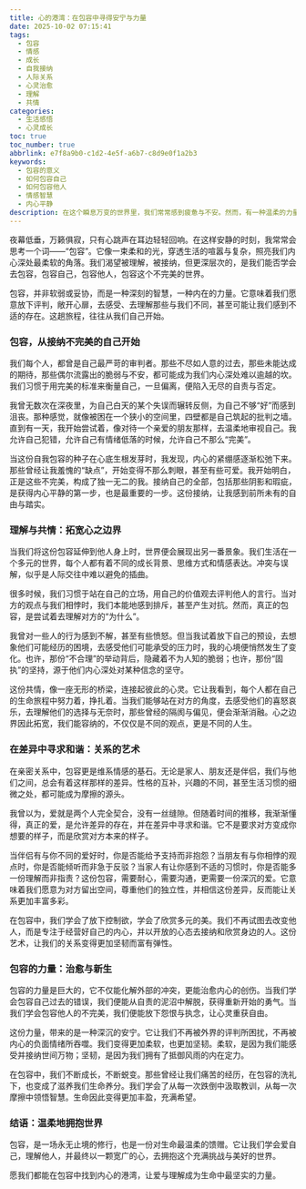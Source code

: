 ```yaml
---
title: 心的港湾：在包容中寻得安宁与力量
date: 2025-10-02 07:15:41
tags:
  - 包容
  - 情感
  - 成长
  - 自我接纳
  - 人际关系
  - 心灵治愈
  - 理解
  - 共情
categories:
  - 生活感悟
  - 心灵成长
toc: true
toc_number: true
abbrlink: e7f8a9b0-c1d2-4e5f-a6b7-c8d9e0f1a2b3
keywords:
  - 包容的意义
  - 如何包容自己
  - 如何包容他人
  - 情感智慧
  - 内心平静
description: 在这个瞬息万变的世界里，我们常常感到疲惫与不安。然而，有一种温柔的力量，能抚平内心的波澜，那就是包容。它不仅是对他人的理解与接纳，更是对自我深沉的爱与宽恕。本文将带你走进包容的内心世界，感受它如何成为我们生命中最坚实的港湾，带来真正的安宁与力量。
---
```


夜幕低垂，万籁俱寂，只有心跳声在耳边轻轻回响。在这样安静的时刻，我常常会思考一个词——“包容”。它像一束柔和的光，穿透生活的喧嚣与复杂，照亮我们内心深处最柔软的角落。我们渴望被理解，被接纳，但更深层次的，是我们能否学会去包容，包容自己，包容他人，包容这个不完美的世界。

包容，并非软弱或妥协，而是一种深刻的智慧，一种内在的力量。它意味着我们愿意放下评判，敞开心扉，去感受、去理解那些与我们不同，甚至可能让我们感到不适的存在。这趟旅程，往往从我们自己开始。

### 包容，从接纳不完美的自己开始

我们每个人，都曾是自己最严苛的审判者。那些不尽如人意的过去，那些未能达成的期待，那些偶尔流露出的脆弱与不安，都可能成为我们内心深处难以逾越的坎。我们习惯于用完美的标准来衡量自己，一旦偏离，便陷入无尽的自责与否定。

我曾无数次在深夜里，为自己白天的某个失误而辗转反侧，为自己不够“好”而感到沮丧。那种感觉，就像被困在一个狭小的空间里，四壁都是自己筑起的批判之墙。直到有一天，我开始尝试着，像对待一个亲爱的朋友那样，去温柔地审视自己。我允许自己犯错，允许自己有情绪低落的时候，允许自己不那么“完美”。

当这份自我包容的种子在心底生根发芽时，我发现，内心的紧绷感逐渐松弛下来。那些曾经让我羞愧的“缺点”，开始变得不那么刺眼，甚至有些可爱。我开始明白，正是这些不完美，构成了独一无二的我。接纳自己的全部，包括那些阴影和瑕疵，是获得内心平静的第一步，也是最重要的一步。这份接纳，让我感到前所未有的自由与踏实。

### 理解与共情：拓宽心之边界

当我们将这份包容延伸到他人身上时，世界便会展现出另一番景象。我们生活在一个多元的世界，每个人都有着不同的成长背景、思维方式和情感表达。冲突与误解，似乎是人际交往中难以避免的插曲。

很多时候，我们习惯于站在自己的立场，用自己的价值观去评判他人的言行。当对方的观点与我们相悖时，我们本能地感到排斥，甚至产生对抗。然而，真正的包容，是尝试着去理解对方的“为什么”。

我曾对一些人的行为感到不解，甚至有些愤怒。但当我试着放下自己的预设，去想象他们可能经历的困境，去感受他们可能承受的压力时，我的心境便悄然发生了变化。也许，那份“不合理”的举动背后，隐藏着不为人知的脆弱；也许，那份“固执”的坚持，源于他们内心深处对某种信念的坚守。

这份共情，像一座无形的桥梁，连接起彼此的心灵。它让我看到，每个人都在自己的生命旅程中努力着，挣扎着。当我们能够站在对方的角度，去感受他们的喜怒哀乐，去理解他们的选择与无奈时，那些曾经的隔阂与偏见，便会渐渐消融。心之边界因此拓宽，我们能容纳的，不仅仅是不同的观点，更是不同的人生。

### 在差异中寻求和谐：关系的艺术

在亲密关系中，包容更是维系情感的基石。无论是家人、朋友还是伴侣，我们与他们之间，总会有着这样那样的差异。性格的互补，兴趣的不同，甚至生活习惯的细微之处，都可能成为摩擦的源头。

我曾以为，爱就是两个人完全契合，没有一丝缝隙。但随着时间的推移，我渐渐懂得，真正的爱，是允许差异的存在，并在差异中寻求和谐。它不是要求对方变成你想要的样子，而是欣赏对方本来的样子。

当伴侣有与你不同的爱好时，你是否能给予支持而非抱怨？当朋友有与你相悖的观点时，你是否能倾听而非急于反驳？当家人有让你感到不适的习惯时，你是否能多一份理解而非指责？这份包容，需要耐心，需要沟通，更需要一份深沉的爱。它意味着我们愿意为对方留出空间，尊重他们的独立性，并相信这份差异，反而能让关系更加丰富多彩。

在包容中，我们学会了放下控制欲，学会了欣赏多元的美。我们不再试图去改变他人，而是专注于经营好自己的内心，并以开放的心态去接纳和欣赏身边的人。这份艺术，让我们的关系变得更加坚韧而富有弹性。

### 包容的力量：治愈与新生

包容的力量是巨大的，它不仅能化解外部的冲突，更能治愈内心的创伤。当我们学会包容自己过去的错误，我们便能从自责的泥沼中解脱，获得重新开始的勇气。当我们学会包容他人的不完美，我们便能放下怨恨与执念，让心灵重获自由。

这份力量，带来的是一种深沉的安宁。它让我们不再被外界的评判所困扰，不再被内心的负面情绪所吞噬。我们变得更加柔软，也更加坚韧。柔软，是因为我们能感受并接纳世间万物；坚韧，是因为我们拥有了抵御风雨的内在定力。

在包容中，我们不断成长，不断蜕变。那些曾经让我们痛苦的经历，在包容的洗礼下，也变成了滋养我们生命养分。我们学会了从每一次跌倒中汲取教训，从每一次摩擦中领悟智慧。生命因此变得更加丰盈，充满希望。

### 结语：温柔地拥抱世界

包容，是一场永无止境的修行，也是一份对生命最温柔的馈赠。它让我们学会爱自己，理解他人，并最终以一颗宽广的心，去拥抱这个充满挑战与美好的世界。

愿我们都能在包容中找到内心的港湾，让爱与理解成为生命中最坚实的力量。